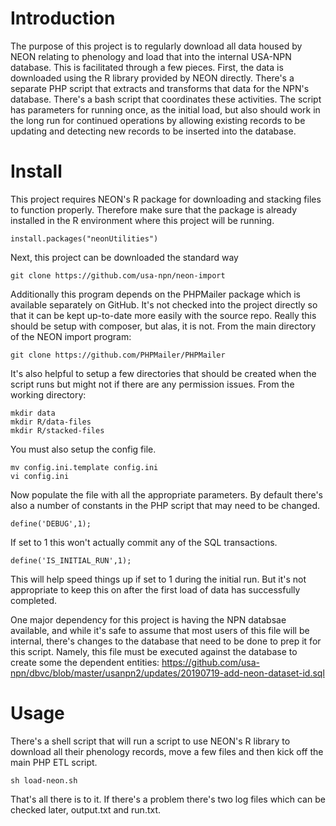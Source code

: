 # Introduction

The purpose of this project is to regularly download all data housed by NEON relating to phenology and load that into the internal USA-NPN database. This is facilitated through a few pieces. First, the data is downloaded using the R library provided by NEON directly. There's a separate PHP script that extracts and transforms that data for the NPN's database. There's a bash script that coordinates these activities. The script has parameters for running once, as the initial load, but also should work in the long run for continued operations by allowing existing records to be updating and detecting new records to be inserted into the database.

# Install

This project requires NEON's R package for downloading and stacking files to function properly. Therefore make sure that the package is already installed in the R environment where this project will be running.

```
install.packages("neonUtilities")
```

Next, this project can be downloaded the standard way

```
git clone https://github.com/usa-npn/neon-import
```

Additionally this program depends on the PHPMailer package which is available separately on GitHub. It's not checked into the project directly so that it can be kept up-to-date more easily with the source repo. Really this should be setup with composer, but alas, it is not. From the main directory of the NEON import program:

```
git clone https://github.com/PHPMailer/PHPMailer
```

It's also helpful to setup a few directories that should be created when the script runs but might not if there are any permission issues. From the working directory:

```
mkdir data
mkdir R/data-files
mkdir R/stacked-files
```

You must also setup the config file.

```
mv config.ini.template config.ini
vi config.ini
```

Now populate the file with all the appropriate parameters. By default there's also a number of constants in the PHP script that may need to be changed.

```
define('DEBUG',1);
```
If set to 1 this won't actually commit any of the SQL transactions.

```
define('IS_INITIAL_RUN',1);
```
This will help speed things up if set to 1 during the initial run. But it's not appropriate to keep this on after the first load of data has successfully completed.


One major dependency for this project is having the NPN databsae available, and while it's safe to assume that most users of this file will be internal, there's changes to the database that need to be done to prep it for this script. Namely, this file must be executed against the database to create some the dependent entities:
https://github.com/usa-npn/dbvc/blob/master/usanpn2/updates/20190719-add-neon-dataset-id.sql

 



# Usage

There's a shell script that will run a script to use NEON's R library to download all their phenology records, move a few files and then kick off the main PHP ETL script.

```
sh load-neon.sh
```

That's all there is to it. If there's a problem there's two log files which can be checked later, output.txt and run.txt.

